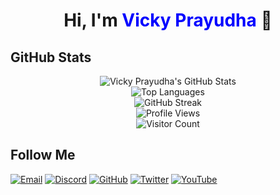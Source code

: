 <h1 align="center">Hi, I'm <span style="color:blue">Vicky Prayudha</span> 👋</h1>




## GitHub Stats
<div align="center">
  <img src="https://github-readme-stats.vercel.app/api?username=VDpraja&show_icons=true&theme=dark" alt="Vicky Prayudha's GitHub Stats"/>
</div>

<div align="center">
  <img src="https://github-readme-stats.vercel.app/api/top-langs/?username=VDpraja&layout=compact&theme=dark" alt="Top Languages"/>
</div>

<div align="center">
  <img src="https://github-readme-streak-stats.herokuapp.com/?user=VDpraja&theme=dark" alt="GitHub Streak"/>
</div>

<div align="center">
  <img src="https://komarev.com/ghpvc/?username=VDpraja&color=blue" alt="Profile Views"/>
  <br>
  <img src="https://hits.sh/github.com/VDpraja/hits.svg" alt="Visitor Count"/>
</div>

## Follow Me
[![Email](https://img.shields.io/badge/Email-D14836?style=flat&logo=gmail&logoColor=white)](mailto:vickyprayudhaa@gmail.com)
[![Discord](https://img.shields.io/badge/Discord-7289DA?style=flat&logo=discord&logoColor=white)](https://discord.gg/8nkn2VY)
[![GitHub](https://img.shields.io/badge/GitHub-181717?style=flat&logo=github&logoColor=white)](https://github.com/VDpraja)
[![Twitter](https://img.shields.io/badge/Twitter-1DA1F2?style=flat&logo=twitter&logoColor=white)](https://twitter.com/VALind)
[![YouTube](https://img.shields.io/badge/YouTube-FF0000?style=flat&logo=youtube&logoColor=white)](https://www.youtube.com/@vickyprayudha_)
